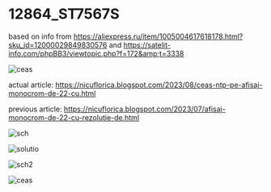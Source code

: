 # 12864_ST7567S
based on info from https://aliexpress.ru/item/1005004617618178.html?sku_id=12000029849830576 and https://satelit-info.com/phpBB3/viewtopic.php?f=172&amp;t=3338

![ceas](https://blogger.googleusercontent.com/img/b/R29vZ2xl/AVvXsEgVxExRCT_rFN8Y6IQ2EsP5WmO5h2A1XxmOy9eaKpR5MpRxaSimWpDjDAMzS_jGr7QjA3Vbl4hLd0gDDM5GLOPBSKuGACkZrnp0l1VTqw35PPIMggGfdKd6pB2y90htCqp3f5DJEnrfZ5cRgiToiqUyrATsensY26pBVOTCTsWzqYuDALfINaj3MtvV7Qur/w200-h126/ceas1.jpg)

actual article: https://nicuflorica.blogspot.com/2023/08/ceas-ntp-pe-afisaj-monocrom-de-22-cu.html

previous article: https://nicuflorica.blogspot.com/2023/07/afisaj-monocrom-de-22-cu-rezolutie-de.html

![sch](https://blogger.googleusercontent.com/img/b/R29vZ2xl/AVvXsEjxat34ypR7as2hdM0Px6A9DCbaC1WVHHLO8HnwlsvrfogFuBL8VqcnLvbcOL-fJtph4gSm9o0SOTSdm0TLO996i914JCxTzMOO5q6fieBu2PZoio1rxbuEHJRbDkWvMxXdUnqs57ciULjz787WXcQH6pla9XEHOq1jHI5B3RR17x823taeJ35bkvjFLZqJ/s1302/st7567s_arduino.jpg)

![solutio](https://blogger.googleusercontent.com/img/b/R29vZ2xl/AVvXsEhkOcM8fQNBp64HfOB3i7aeM5QVfDAxDjxj-Uxd51569Wd5t5kT7AP_c6aPChApMNvOW7UyIp7idAuvLcSfZI1Ad_SvNiDpm-zgM8AvdROIWO1-XcEm2kAchAESYSMwfG3TvKEG2QuVD3fQ5Z1pgxqYVa-vvGFCtjDfJZZMlS8kvF3_j2az2KZWW45pEMXo/s909/12864_IIC_LCD_Module_128X64_I2C_ST7567S_COG_leventedadarici.jpg)

![sch2](https://blogger.googleusercontent.com/img/b/R29vZ2xl/AVvXsEiKfOCtbBDgImxHk0t-Ah9-ASPkhtCEEiFyNvda78DCz-OQdvVqwvMePYYN6XbacaEOV33smtkxBxTDChLFrmQqShjh7ZIVrRzkdoqvJczPCPGzWYeAQA02TFtAYUKHLII7AAQLmUt5mzI6K6OLxP8_qVEv9rqo32BqVNQGZ9-jIYPJd6vKfs7xWpNMF-dx/s921/wemosD1_ST7567S.png)

![ceas](https://blogger.googleusercontent.com/img/b/R29vZ2xl/AVvXsEgVxExRCT_rFN8Y6IQ2EsP5WmO5h2A1XxmOy9eaKpR5MpRxaSimWpDjDAMzS_jGr7QjA3Vbl4hLd0gDDM5GLOPBSKuGACkZrnp0l1VTqw35PPIMggGfdKd6pB2y90htCqp3f5DJEnrfZ5cRgiToiqUyrATsensY26pBVOTCTsWzqYuDALfINaj3MtvV7Qur/w200-h126/ceas1.jpg)

